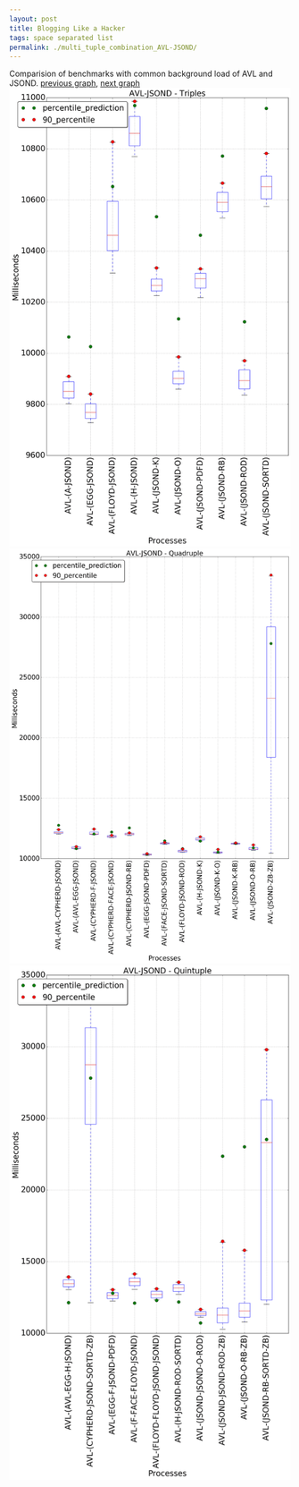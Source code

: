 ```yaml
---
layout: post
title: Blogging Like a Hacker
tags: space separated list
permalink: ./multi_tuple_combination_AVL-JSOND/
---
```


Comparision of benchmarks with common background load of AVL and JSOND.
[previous graph](./multi_tuple_combination_AVL-H/), [next graph](./multi_tuple_combination_AVL-K/)
<img src="./images/triple/AVL/AVL-JSOND_box.png" alt="graph figure"><img src="./images/quadruple/AVL/AVL-JSOND_box.png" alt="graph figure"><img src="./images/quintuple/AVL/AVL-JSOND_box.png" alt="graph figure">